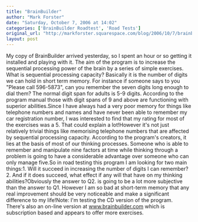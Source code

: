 ```yaml
---
title: "BrainBuilder"
author: "Mark Forster"
date: "Saturday, October 7, 2006 at 14:02"
categories: ['BrainBuilder Roadtest', 'Road Tests']
original_url: "http://markforster.squarespace.com/blog/2006/10/7/brainbuilder.html"
layout: post
---
```


My copy of BrainBuilder arrived yesterday, so I spent an hour or so getting it installed and playing with it. The aim of the program is to increase the sequential processing power of the brain by a series of simple exercises. What is sequential processing capacity? Basically it is the number of digits we can hold in short term memory. For instance if someone says to you "Please call 596-5873", can you remember the seven digits long enough to dial them? The normal digit span for adults is 5-9 digits. According to the program manual those with digit spans of 9 and above are functioning with superior abilities.Since I have always had a very poor memory for things like telephone numbers and names and have never been able to remember my car registration number, I was interested to find that my rating for most of the exercises was a 5. That could explain a lot!However it's not just relatively trivial things like memorising telephone numbers that are affected by sequential processing capacity. According to the program's creators, it lies at the basis of most of our thinking processes. Someone who is able to remember and manipulate nine factors at time while thinking through a problem is going to have a considerable advantage over someone who can only manage five.So in road testing this program I am looking for two main things:1. Will it succeed in increasing the number of digits I can remember?
2. And if it does succeed, what effect if any will that have on my thinking abilities?Obviously the answer to Q2. is going to be a lot more subjective than the answer to Q1. However I am so bad at short-term memory that any real improvement should be very noticeable and make a significant difference to my life!Note: I'm testing the CD version of the program. There's also an on-line version at www.brainbuilder.com which is subscription based and appears to offer more exercises.
